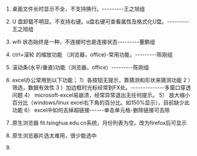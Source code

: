 1. 桌面文件长时显示不全，不支持换行。---------王之旭组
2. U 盘卸载不明显。不支持右键。u盘右键可查看属性及格式化U盘。---------王之旭组

3. wifi 状态始终是一种，不连接时也是连接状态---------董鹏组


4. ctrl+滚轮 的缩放功能 （浏览器，office)-常用功能，---------陈刚组
5. 滚动条(水平/垂直)功能（浏览器，office）---------陈刚组

6. excel办公常用到以下功能；
      1）各按钮无提示，靠猜测和形状来猜测功能
      2 ）筛选，数据有效性
      3 ）加边框时光标经常到FX处。--------------多窗口穿透问题
      4） microsoft-excel易崩溃，经常异常退出无任何提示。
      5） 放大缩小百分比（windows/linux excel右下角的百分比。如150%显示），目前缺少此功能 
      6） excel中如何去掉超链接------单击单元格-删除链接可去除
7. 原生浏览器 fit.tsinghua.edu.cn系统，月份列表为空。改为firefox后可显示
8. 原生浏览器片选太难用，很少能选中
9.

